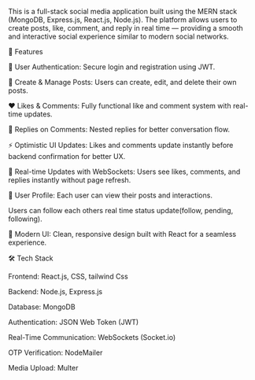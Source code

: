 This is a full-stack social media application built using the MERN stack (MongoDB, Express.js, React.js, Node.js). The platform allows users to 
create posts, like, comment, and reply in real time — providing a smooth and interactive social experience similar to modern social networks.

🚀 Features

🔐 User Authentication: Secure login and registration using JWT.

📝 Create & Manage Posts: Users can create, edit, and delete their own posts.

❤️ Likes & Comments: Fully functional like and comment system with real-time updates.

💬 Replies on Comments: Nested replies for better conversation flow.

⚡ Optimistic UI Updates: Likes and comments update instantly before backend confirmation for better UX.

🔄 Real-time Updates with WebSockets: Users see likes, comments, and replies instantly without page refresh.

👤 User Profile: Each user can view their posts and interactions.

Users can follow each others real time status update(follow, pending, following).

🌙 Modern UI: Clean, responsive design built with React for a seamless experience.

🛠️ Tech Stack

Frontend: React.js, CSS, tailwind Css

Backend: Node.js, Express.js

Database: MongoDB

Authentication: JSON Web Token (JWT)

Real-Time Communication: WebSockets (Socket.io)

OTP Verification: NodeMailer

Media Upload: Multer
